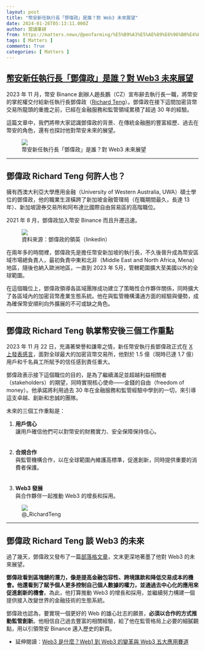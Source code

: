 ```yaml
---
layout: post
title: "幣安新任執行長「鄧偉政」是誰？對 Web3 未來展望"
date: 2024-01-26T05:13:11.000Z
author: 閱讀筆耕
from: https://matters.news/@penfarming/%E5%B9%A3%E5%AE%89%E6%96%B0%E4%BB%BB%E5%9F%B7%E8%A1%8C%E9%95%B7-%E9%84%A7%E5%81%89%E6%94%BF-%E6%98%AF%E8%AA%B0-%E5%B0%8D-web3-%E6%9C%AA%E4%BE%86%E5%B1%95%E6%9C%9B-bafybeifvpwq52odzu5tjtcmfv2jpbzk4jde6unzn3or2q3vitv4elvhqbi
tags: [ Matters ]
comments: True
categories: [ Matters ]
---
```

<!--1706245991000-->
[幣安新任執行長「鄧偉政」是誰？對 Web3 未來展望](https://matters.news/@penfarming/%E5%B9%A3%E5%AE%89%E6%96%B0%E4%BB%BB%E5%9F%B7%E8%A1%8C%E9%95%B7-%E9%84%A7%E5%81%89%E6%94%BF-%E6%98%AF%E8%AA%B0-%E5%B0%8D-web3-%E6%9C%AA%E4%BE%86%E5%B1%95%E6%9C%9B-bafybeifvpwq52odzu5tjtcmfv2jpbzk4jde6unzn3or2q3vitv4elvhqbi)
------

<div>
<p>2023 年 11 月，幣安 Binance 創辦人趙長鵬（CZ）宣布辭去執行長一職，將幣安的掌舵權交付給新任執行長鄧偉政（<a target="_blank" rel="noopener noreferrer nofollow" href="https://www.linkedin.com/in/richard-teng-3497b527/">Richard Teng</a>）。鄧偉政在接下這間加密貨幣交易所龍頭的重擔之前，已經在金融服務和監管領域累積了超過 30 年的經驗。</p><p>這篇文章中，我們將帶大家認識鄧偉政的背景、在傳統金融圈的豐富經歷、過去在幣安的角色，還有也探討他對幣安未來的展望。</p><figure class="image"><img src="https://imagedelivery.net/kDRCweMmqLnTPNlbum-pYA/prod/embed/3221df6a-9709-4a81-95f0-88aadf31ec94.png/public" referrerpolicy="no-referrer"><figcaption>幣安新任執行長「鄧偉政」是誰？對 Web3 未來展望</figcaption></figure><hr><h2><strong>鄧偉政 Richard Teng 何許人也？</strong></h2><p>擁有西澳大利亞大學應用金融（University of Western Australia, UWA）碩士學位的鄧偉政，他的職業生涯橫跨了新加坡金融管理局（在職期間最久，長達 13 年）、新加坡證券交易所和阿布達比國際自由貿易區的高階職位。</p><p>2021 年 8 月，鄧偉政加入幣安 Binance 而且升遷迅速。</p><figure class="image"><img src="https://imagedelivery.net/kDRCweMmqLnTPNlbum-pYA/prod/embed/170ac262-851f-40f0-9cfd-69531e2545f5.png/public" referrerpolicy="no-referrer"><figcaption>資料來源：鄧偉政的領英（linkedin）</figcaption></figure><p>在兩年多的時間裡，鄧偉政先是擔任幣安新加坡的執行長，不久後晉升成為幣安區域市場總負責人，最初負責中東和北非（Middle East and North Africa, Mena）地區，隨後也納入歐洲地區，一直到 2023 年 5月，管轄範圍擴大至美國以外的全球範圍。</p><p>在這個職位上，鄧偉政領導各區域團隊成功建立了策略性合作夥伴關係，同時擴大了各區域內的加密貨幣產業生態系統。他在與監管機構溝通方面的經驗與優勢，成為確保幣安順利向外擴展的不可或缺之角色。</p><hr><h2><strong>鄧偉政 Richard Teng 執掌幣安後三個工作重點</strong></h2><p>2023 年 11 月 22 日，充滿著榮譽和謙卑之情，新任幣安執行長鄧偉政正式在 <a target="_blank" rel="noopener noreferrer nofollow" href="https://twitter.com/_RichardTeng/status/1727066202047164562?ref_src=twsrc%5Etfw%7Ctwcamp%5Etweetembed%7Ctwterm%5E1727066202047164562%7Ctwgr%5E366aac80c1c2281e81459e20bacc6abd6db3cce0%7Ctwcon%5Es1_&ref_url=https%3A%2F%2Fweb3plus.bnext.com.tw%2Ftopic%2F13%2Fview%2F1905">X 上發表感言</a>，面對全球最大的加密貨幣交易所，他對於 1.5 億（現時已達 1.7 億）用戶和千名員工所賦予的信任感到責任重大。</p><p>鄧偉政表示接下這個職位的目的，是為了繼續滿足並超越利益相關者（stakeholders）的期望，同時實現核心使命——金錢的自由（freedom of money）。他承諾將利用過去 30 年在金融服務和監管經驗中學到的一切，來引導這支卓越、創新和忠誠的團隊。</p><p>未來的三個工作重點是：</p><ol><li><p><strong>用戶信心</strong><br class="smart">讓用戶確信他們可以對幣安的財務實力、安全保障保持信心。<br class="smart">　</p></li><li><p><strong>合規合作</strong><br class="smart">與監管機構合作，以在全球範圍內維護高標準，促進創新，同時提供重要的消費者保護。<br class="smart">　</p></li><li><p><strong>Web3 發展</strong><br class="smart">與合作夥伴一起推動 Web3 的增長和採用。</p></li></ol><figure class="image"><img src="https://imagedelivery.net/kDRCweMmqLnTPNlbum-pYA/prod/embed/764e2da8-a6e1-4151-9da0-747b696cde9d.png/public" referrerpolicy="no-referrer"><figcaption>@_RichardTeng</figcaption></figure><hr><h2><strong>鄧偉政 Richard Teng 談 Web3 的未來</strong></h2><p>過了幾天，鄧偉政又發布了一篇<a target="_blank" rel="noopener noreferrer nofollow" href="https://www.binance.com/zh-TC/blog/from-our-ceo/%E6%88%91%E6%93%94%E4%BB%BB%E5%B9%A3%E5%AE%89%E5%9F%B7%E8%A1%8C%E9%95%B7%E5%BE%8C%E7%9A%84%E7%AC%AC%E4%B8%80%E7%AF%87%E9%83%A8%E8%90%BD%E6%A0%BC-2887294642016890803">部落格文章</a>，文末更深地著墨了他對 Web3 的未來展望。</p><p><strong>鄧偉政看到區塊鏈的潛力，像是提高金融包容性、跨境匯款和降低交易成本的機會。他還看到了賦予個人更多控制自己個人數據的權力，並通過去中心化的應用來促進創新的機會</strong>。為此，他打算推動 Web3 的增長和採用，並繼續努力構建一個提供接入改變世界的金融技術的生態系統。</p><p>鄧偉政也認為，要實現一個更好的 Web 的雄心壯志的願景，<strong>必須以合作的方式推動監管創新</strong>。他相信自己過去豐富的相關經驗，給了他在監管格局上必要的細膩觀點，用以引領幣安 Binance 邁入歷史的新頁。</p><ul><li><p>延伸閱讀：<a target="_blank" rel="noopener noreferrer nofollow" href="https://chainee.io/what-is-web3/">Web3 是什麼？Web1 到 Web3 的變革與 Web3 五大應用賽道</a></p></li></ul>
</div>
